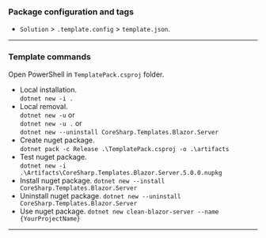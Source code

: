 ### Package configuration and tags 
- `Solution` >  `.template.config` > `template.json`. 

--- 

### Template commands 
Open PowerShell in `TemplatePack.csproj` folder. 
- Local installation.  
  `dotnet new -i .` 
- Local removal.  
  `dotnet new -u` or  
  `dotnet new -u .` or  
  `dotnet new --uninstall CoreSharp.Templates.Blazor.Server`
- Create nuget package.  
  `dotnet pack -c Release .\TemplatePack.csproj -o .\artifacts` 
- Test nuget package.  
  `dotnet new -i .\Artifacts\CoreSharp.Templates.Blazor.Server.5.0.0.nupkg` 
- Install nuget package. 
  `dotnet new --install CoreSharp.Templates.Blazor.Server` 
- Uninstall nuget package.
  `dotnet new --uninstall CoreSharp.Templates.Blazor.Server` 
- Use nuget package. 
  `dotnet new clean-blazor-server --name {YourProjectName}` 
--- 